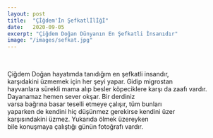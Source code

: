 ```yaml
---
layout: post
title:  "Çİğdem'İn Şefkatlİlİğİ"
date:   2020-09-05
excerpt: "Çiğdem Doğan Dünyanın En Şefkatli İnsanıdır"
image: "/images/sefkat.jpg"
---
```

<br />

Çiğdem Doğan hayatımda tanıdığım en şefkatli insandır,  
karşıdakini üzmemek için her şeyi yapar. Gidip migrostan  
hayvanlara sürekli mama alıp besler köpeciklere karşı da
zaafı vardır. Dayanamaz hemen sever okşar. Bir derdiniz  
varsa bağrına basar teselli etmeye çalışır, tüm bunları  
yaparken de kendini hiç düşünmez gerekirse kendini üzer  
karşısındakini üzmez. Yukarıda ölmek üzereyken   
bile konuşmaya çalıştığı günün fotoğrafı vardır.  
